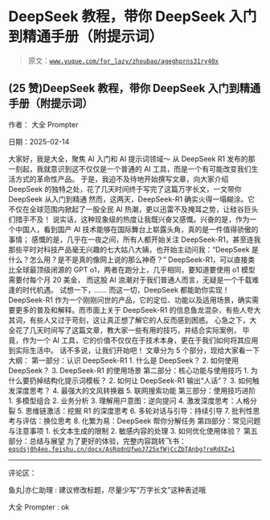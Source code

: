 # DeepSeek 教程，带你 DeepSeek 入门到精通手册（附提示词）

> 原文：[`www.yuque.com/for_lazy/zhoubao/ageghprns31ry40x`](https://www.yuque.com/for_lazy/zhoubao/ageghprns31ry40x)

## (25 赞)DeepSeek 教程，带你 DeepSeek 入门到精通手册（附提示词）

作者： 大全 Prompter

日期：2025-02-14

大家好，我是大全，聚焦 AI 入门和 AI 提示词领域～ 从 DeepSeek R1 发布的那一刻起，我就意识到这不仅仅是一个普通的 AI
工具，而是一个有可能改变我们生活方式的革命性产品。 于是，我迫不及待地开始撰写文章，向大家介绍 DeepSeek
的独特之处，花了几天时间终于写完了这篇万字长文，一文带你 DeepSeek 从入门到精通 然而，这两天，DeepSeek-R1
确实火得一塌糊涂。它不仅在全球范围内掀起了一股全民 AI 热潮，更以迅雷不及掩耳之势，让硅谷巨头们措手不及！
说实话，这种现象级的热度让我既兴奋又感慨。兴奋的是，作为一个中国人，看到国产 AI 技术能够在国际舞台上崭露头角，真的是一件值得骄傲的事情；
感慨的是，几乎在一夜之间，所有人都开始关注 DeepSeek-R1，甚至连我那些平时对科技产品毫无兴趣的七大姑八大姨，也开始主动问我：“DeepSeek
是什么？怎么用？是不是真的像网上说的那么神奇？” DeepSeek-R1，可以直接类比全球最顶级闭源的 GPT o1，两者在跑分上，几乎相同，要知道要使用
o1 模型需要付每个月 20 美金， 而这股 AI 浪潮对于我们普通人而言，无疑是一个千载难逢的时代机遇。 试想一下，…… 而这一切，DeepSeek
都能助你实现！ DeepSeek-R1 作为一个刚刚问世的产品，它的定位、功能以及适用场景，确实需要更多的普及和解释。而市面上关于 DeepSeek-R1
的信息鱼龙混杂，有些人夸大其词，有些人又过于苛刻，这让真正想了解它的人反而感到困惑。
心急之下，大全花了几天时间写了这篇文章，教大家一些有用的技巧，并结合实际案例， 毕竟，作为一个 AI
工具，它的价值不仅仅在于技术本身，更在于我们如何将其应用到实际生活中。 话不多说，让我们开始吧！ 文章分为 5 个部分，现给大家看一下大纲： 第一部分：认识
DeepSeek-R1 1. 什么是 DeepSeek？ 2. 如何使用 DeepSeek？ 3. DeepSeek-R1 的使用场景
第二部分：核心功能与使用技巧 1. 为什么要扔掉结构化提示词模板？ 2. 如何让 DeepSeek-R1 输出“人话”？ 3. 如何触发深度思考？
4. 最强大的文风转换器 5. 联网搜索功能 第三部分：使用技巧进阶 1. 多模型组合 2. 业务分析 3. 理解用户意图：逆向提问 4. 激发深度思考：人格分裂 5. 思维链激活：挖掘 R1 的深度思考 6. 多轮对话与引导：持续引导 7. 批判性思考与评估：换位思考 8. 化繁为易：DeepSeek 帮你分解任务 第四部分：常见问题与注意事项 1. 长文本生成的限制 2. 敏感内容的处理 3. 如何优化使用体验？
第五部分：总结与展望
为了更好的体验，完整内容跳转飞书：[`eqsdsj0h4eo.feishu.cn/docx/AsRqdnUfwoJ725xfWjCcZbTAnbg?reRdXZ=1`](https://eqsdsj0h4eo.feishu.cn/docx/AsRqdnUfwoJ725xfWjCcZbTAnbg?reRdXZ=1)

* * *

评论区：

鱼丸|亦仁助理 : 建议修改标题，尽量少写“万字长文”这种表述哦

大全 Prompter : ok
